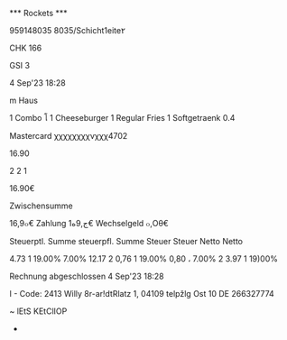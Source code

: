 *** Rockets ***

959148035 8035/Schicht1eite٢

CHK 166

GSI 3

4 Sep'23 18:28

m Haus

1 Combo โ
1 Cheeseburger
1 Regular Fries
1 Softgetraenk 0.4

Mastercard
χχχχχχχχνχχχ4702

16.90

2
2
1

16.90€

Zwischensumme

16,9๐€
Zahlung
1ج,9ه€
Wechselgeld ๐,Οθ€

Steuerptl. Summe
steuerpfl. Summe
Steuer
Steuer
Netto
Netto

4.73 1
19.00%
7.00% 12.17 2
0,76 1
19.00%
0,80 ،
7.00%
2
3.97 1
19)00%

Rechnung abgeschlossen
4 Sep'23 18:28

I - Code: 2413
Willy 8r-ar!dtRlatz 1, 04109 telpžlg
Ost 10 DE 266327774

~ lEtS KEtClIOP

-

